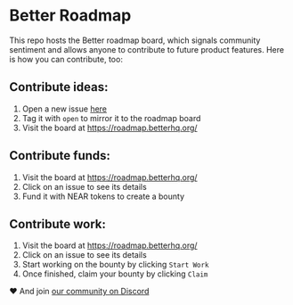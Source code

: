 # Better Roadmap

This repo hosts the Better roadmap board, which signals community sentiment and allows anyone to contribute to future product features.
Here is how you can contribute, too:

## Contribute ideas:

1. Open a new issue [here](https://github.com/better-feedback/roadmap/issues)
2. Tag it with `open` to mirror it to the roadmap board
3. Visit the board at https://roadmap.betterhq.org/

## Contribute funds:

1. Visit the board at https://roadmap.betterhq.org/
2. Click on an issue to see its details
3. Fund it with NEAR tokens to create a bounty

## Contribute work:

1. Visit the board at https://roadmap.betterhq.org/
2. Click on an issue to see its details
3. Start working on the bounty by clicking `Start Work`
4. Once finished, claim your bounty by clicking `Claim`

❤️ And join [our community on Discord](https://discord.com/invite/wwwwRFa6aj)